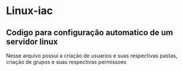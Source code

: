 # Linux-iac
<h2>Codigo para configuração automatico de um servidor linux</h2>
<p>Nesse arquivo possui a criação de usuarios e suas respectivas pastas, criação de grupos e suas respectivas permissoes</p>
